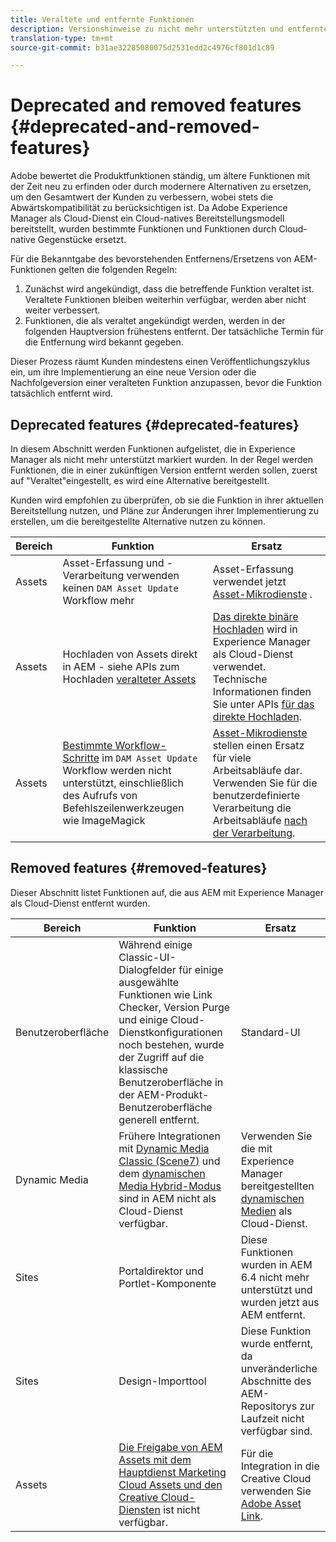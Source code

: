 ```yaml
---
title: Veraltete und entfernte Funktionen
description: Versionshinweise zu nicht mehr unterstützten und entfernten Funktionen in Adobe Experience Manager als Cloud-Dienst.
translation-type: tm+mt
source-git-commit: b31ae32285080075d2531edd2c4976cf801d1c89

---
```



# Deprecated and removed features {#deprecated-and-removed-features}

Adobe bewertet die Produktfunktionen ständig, um ältere Funktionen mit der Zeit neu zu erfinden oder durch modernere Alternativen zu ersetzen, um den Gesamtwert der Kunden zu verbessern, wobei stets die Abwärtskompatibilität zu berücksichtigen ist. Da Adobe Experience Manager als Cloud-Dienst ein Cloud-natives Bereitstellungsmodell bereitstellt, wurden bestimmte Funktionen und Funktionen durch Cloud-native Gegenstücke ersetzt.

Für die Bekanntgabe des bevorstehenden Entfernens/Ersetzens von AEM-Funktionen gelten die folgenden Regeln:

1. Zunächst wird angekündigt, dass die betreffende Funktion veraltet ist. Veraltete Funktionen bleiben weiterhin verfügbar, werden aber nicht weiter verbessert.
1. Funktionen, die als veraltet angekündigt werden, werden in der folgenden Hauptversion frühestens entfernt. Der tatsächliche Termin für die Entfernung wird bekannt gegeben.

Dieser Prozess räumt Kunden mindestens einen Veröffentlichungszyklus ein, um ihre Implementierung an eine neue Version oder die Nachfolgeversion einer veralteten Funktion anzupassen, bevor die Funktion tatsächlich entfernt wird.

## Deprecated features {#deprecated-features}

In diesem Abschnitt werden Funktionen aufgelistet, die in Experience Manager als nicht mehr unterstützt markiert wurden. In der Regel werden Funktionen, die in einer zukünftigen Version entfernt werden sollen, zuerst auf &quot;Veraltet&quot;eingestellt, es wird eine Alternative bereitgestellt.

Kunden wird empfohlen zu überprüfen, ob sie die Funktion in ihrer aktuellen Bereitstellung nutzen, und Pläne zur Änderungen ihrer Implementierung zu erstellen, um die bereitgestellte Alternative nutzen zu können.

| Bereich | Funktion | Ersatz |
| ------------ | ------------------ | ----------- |
| Assets | Asset-Erfassung und -Verarbeitung verwenden keinen `DAM Asset Update` Workflow mehr | Asset-Erfassung verwendet jetzt [Asset-Mikrodienste](/help/assets/asset-microservices-overview.md) . |
| Assets | Hochladen von Assets direkt in AEM - siehe APIs zum Hochladen [veralteter Assets](/help/assets/developer-reference-material-apis.md#deprecated-asset-upload-api) | [Das direkte binäre Hochladen](/help/assets/add-assets.md) wird in Experience Manager als Cloud-Dienst verwendet. Technische Informationen finden Sie unter APIs [für das direkte Hochladen](/help/assets/developer-reference-material-apis.md#overview-binary-upload). |
| Assets | [Bestimmte Workflow-Schritte](/help/assets/developer-reference-material-apis.md#post-processing-workflows-steps) im `DAM Asset Update` Workflow werden nicht unterstützt, einschließlich des Aufrufs von Befehlszeilenwerkzeugen wie ImageMagick | [Asset-Mikrodienste](/help/assets/asset-microservices-overview.md) stellen einen Ersatz für viele Arbeitsabläufe dar. Verwenden Sie für die benutzerdefinierte Verarbeitung die Arbeitsabläufe [nach der Verarbeitung](/help/assets/asset-microservices-configure-and-use.md#post-processing-workflows). |

## Removed features {#removed-features}

Dieser Abschnitt listet Funktionen auf, die aus AEM mit Experience Manager als Cloud-Dienst entfernt wurden.

| Bereich | Funktion | Ersatz |
| ------------ | ------------------ | ----------- |
| Benutzeroberfläche | Während einige Classic-UI-Dialogfelder für einige ausgewählte Funktionen wie Link Checker, Version Purge und einige Cloud-Dienstkonfigurationen noch bestehen, wurde der Zugriff auf die klassische Benutzeroberfläche in der AEM-Produkt-Benutzeroberfläche generell entfernt. | Standard-UI |
| Dynamic Media | Frühere Integrationen mit [Dynamic Media Classic (Scene7)](https://helpx.adobe.com/experience-manager/6-5/sites/administering/using/scene7.html) und dem [dynamischen Media Hybrid-Modus](https://helpx.adobe.com/experience-manager/6-5/assets/using/config-dynamic.html) sind in AEM nicht als Cloud-Dienst verfügbar. | Verwenden Sie die mit Experience Manager bereitgestellten [dynamischen Medien](/help/assets/dynamic-media/dynamic-media.md) als Cloud-Dienst. |
| Sites | Portaldirektor und Portlet-Komponente | Diese Funktionen wurden in AEM 6.4 nicht mehr unterstützt und wurden jetzt aus AEM entfernt. |
| Sites | Design-Importtool | Diese Funktion wurde entfernt, da unveränderliche Abschnitte des AEM-Repositorys zur Laufzeit nicht verfügbar sind. |
| Assets | [Die Freigabe von AEM Assets mit dem Hauptdienst Marketing Cloud Assets und den Creative Cloud-Diensten](https://docs.adobe.com/content/help/en/experience-manager-65/administering/integration/configure-assets-cc-integration.html) ist nicht verfügbar. | Für die Integration in die Creative Cloud verwenden Sie [Adobe Asset Link](https://helpx.adobe.com/enterprise/using/adobe-asset-link.html). |
